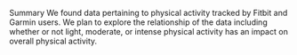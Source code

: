 Summary
We found data pertaining to physical activity tracked by Fitbit and Garmin users. We plan to explore the relationship of the data including whether or not light, moderate, or intense physical activity has an impact on overall physical activity.